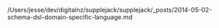/Users/jesse/dev/digitalnz/supplejack/supplejack/_posts/2014-05-02-schema-dsl-domain-specific-language.md